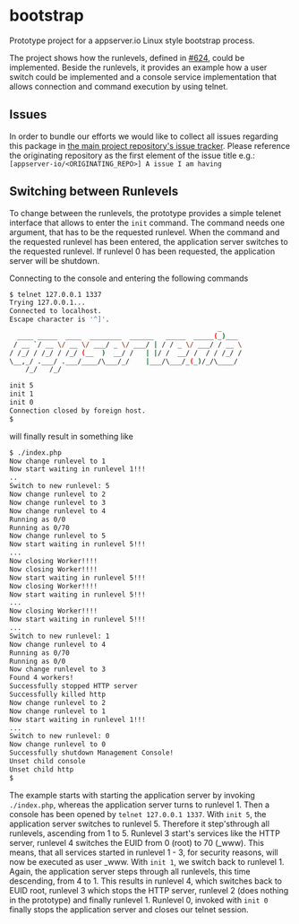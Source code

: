# bootstrap

Prototype project for a appserver.io Linux style bootstrap process.

The project shows how the runlevels, defined in [#624](appserver-io/appserver#624), could be implemented. Beside the runlevels, it provides an example how a user switch could be implemented and a console service implementation that allows connection and command execution by using telnet.

## Issues
In order to bundle our efforts we would like to collect all issues regarding this package in [the main project repository's issue tracker](https://github.com/appserver-io/appserver/issues).
Please reference the originating repository as the first element of the issue title e.g.:
`[appserver-io/<ORIGINATING_REPO>] A issue I am having`

## Switching between Runlevels

To change between the runlevels, the prototype provides a simple telenet interface that allows to enter the `init` command. The command needs one argument, that has to be the requested runlevel. When the command and the requested runlevel has been entered, the application server switches to the requested runlevel. If runlevel 0 has been requested, the application server will be shutdown.

Connecting to the console and entering the following commands

```sh
$ telnet 127.0.0.1 1337
Trying 127.0.0.1...
Connected to localhost.
Escape character is '^]'.
                                                    _
  ____ _____  ____  ________  ______   _____  _____(_)___
 / __ `/ __ \/ __ \/ ___/ _ \/ ___/ | / / _ \/ ___/ / __ \
/ /_/ / /_/ / /_/ (__  )  __/ /   | |/ /  __/ /  / / /_/ /
\__,_/ .___/ .___/____/\___/_/    |___/\___/_(_)/_/\____/
    /_/   /_/

init 5
init 1
init 0
Connection closed by foreign host.
$
```

will finally result in something like

```sh
$ ./index.php 
Now change runlevel to 1
Now start waiting in runlevel 1!!!
..
Switch to new runlevel: 5
Now change runlevel to 2
Now change runlevel to 3
Now change runlevel to 4
Running as 0/0
Running as 0/70
Now change runlevel to 5
Now start waiting in runlevel 5!!!
...
Now closing Worker!!!!
Now closing Worker!!!!
Now start waiting in runlevel 5!!!
Now closing Worker!!!!
Now start waiting in runlevel 5!!!
...
Now closing Worker!!!!
Now start waiting in runlevel 5!!!
...
Switch to new runlevel: 1
Now change runlevel to 4
Running as 0/70
Running as 0/0
Now change runlevel to 3
Found 4 workers!
Successfully stopped HTTP server
Successfully killed http
Now change runlevel to 2
Now change runlevel to 1
Now start waiting in runlevel 1!!!
...
Switch to new runlevel: 0
Now change runlevel to 0
Successfully shutdown Management Console!
Unset child console
Unset child http
$
```

The example starts with starting the application server by invoking `./index.php`, whereas the application server turns to runlevel 1. Then a console has been opened by `telnet 127.0.0.1 1337`. With `init 5`, the application server switches to runlevel 5. Therefore it step'sthrough all runlevels, ascending from 1 to 5. Runlevel 3 start's services like the HTTP server, runlevel 4 switches the EUID from 0 (root) to 70 (_www). This means, that all services started in runlevel 1 - 3, for security reasons, will now be executed as user _www. With `init 1`, we switch back to runlevel 1. Again, the application server steps through all runlevels, this time descending, from 4 to 1. This results in runlevel 4, which switches back to EUID root, runlevel 3 which stops the HTTP server, runlevel 2 (does nothing in the prototype) and finally runlevel 1. Runlevel 0, invoked with `init 0` finally stops the application server and closes our telnet session.
